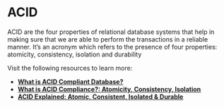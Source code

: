 # **ACID**

ACID are the four properties of relational database systems that help in making sure that we are able to perform the transactions in a reliable manner. It’s an acronym which refers to the presence of four properties: atomicity, consistency, isolation and durability

Visit the following resources to learn more:

- **[What is ACID Compliant Database?](https://retool.com/blog/whats-an-acid-compliant-database/)**
- **[What is ACID Compliance?: Atomicity, Consistency, Isolation](https://fauna.com/blog/what-is-acid-compliance-atomicity-consistency-isolation)**
- **[ACID Explained: Atomic, Consistent, Isolated & Durable](https://www.youtube.com/watch?v=yaQ5YMWkxq4)**